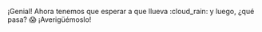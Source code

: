 ¡Genial! Ahora tenemos que esperar a que llueva :cloud_rain: y luego, ¿qué pasa? :scream: ¡Averigüémoslo! 